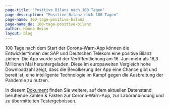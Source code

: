 ```yaml
---
page-title: "Positive Bilanz nach 100 Tagen"
page-description: "Positive Bilanz nach 100 Tagen"
page-name: 100-tage-positive-bilanz
page-name_de: 100-tage-positive-bilanz
author: Hanna Heine
layout: blog
---
```


100 Tage nach dem Start der Corona-Warn-App können die Entwickler*innen der SAP und Deutschen Telekom eine positive Bilanz ziehen. Die App wurde seit der Veröffentlichung am 16. Juni mehr als 18,3 Millionen Mal heruntergeladen. Diese im europaweiten Vergleich hohe Downloadzahl zeigt, dass die Bevölkerung der App eine Chance gibt und bereit ist, eine intelligente Technologie im Kampf gegen die Ausbreitung der Pandemie zu nutzen.

In diesem [Dokument](./2020-09-23-cwa-daten-fakten.pdf) finden Sie weitere, auf dem aktuellen Datenstand beruhende Zahlen & Fakten zur Corona-Warn-App, zur Laboranbindung und zu übermittelten Testergebnissen.  

<!-- overview -->




